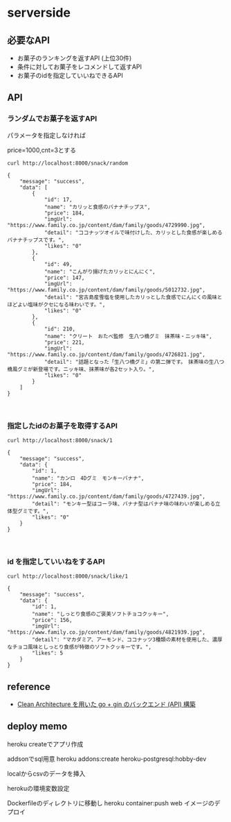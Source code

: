 # serverside

## 必要なAPI

- お菓子のランキングを返すAPI (上位30件)
- 条件に対してお菓子をレコメンドして返すAPI
- お菓子のidを指定していいねできるAPI

## API


### ランダムでお菓子を返すAPI

パラメータを指定しなければ

price=1000,cnt=3とする

```
curl http://localhost:8000/snack/random
```

```
{
    "message": "success",
    "data": [
        {
            "id": 17,
            "name": "カリッと食感のバナナチップス",
            "price": 184,
            "imgUrl": "https://www.family.co.jp/content/dam/family/goods/4729990.jpg",
            "detail": "ココナッツオイルで味付けした、カリッとした食感が楽しめるバナナチップスです。",
            "likes": "0"
        },
        {
            "id": 49,
            "name": "こんがり揚げたカリッとにんにく",
            "price": 147,
            "imgUrl": "https://www.family.co.jp/content/dam/family/goods/5012732.jpg",
            "detail": "宮古島産雪塩を使用したカリっとした食感でにんにくの風味とほどよい塩味がクセになる味わいです。",
            "likes": "0"
        },
        {
            "id": 210,
            "name": "クリート　おたべ監修　生八つ橋グミ　抹茶味・ニッキ味",
            "price": 221,
            "imgUrl": "https://www.family.co.jp/content/dam/family/goods/4726821.jpg",
            "detail": "話題となった「生八つ橋グミ」の第二弾です。　抹茶味の生八つ橋風グミが新登場です。ニッキ味、抹茶味が各2セット入り。",
            "likes": "0"
        }
    ]
}
```

<br>

### 指定したidのお菓子を取得するAPI

```
curl http://localhost:8000/snack/1
```

```
{
    "message": "success",
    "data": {
        "id": 1,
        "name": "カンロ　4Dグミ　モンキーバナナ",
        "price": 184,
        "imgUrl": "https://www.family.co.jp/content/dam/family/goods/4727439.jpg",
        "detail": "モンキー型はコーラ味、バナナ型はバナナ味の味わいが楽しめる立体型グミです。",
        "likes": "0"
    }
}
```

<br>

### id を指定していいねをするAPI


```
curl http://localhost:8000/snack/like/1
```

```
{
    "message": "success",
    "data": {
        "id": 1,
        "name": "しっとり食感のご褒美ソフトチョコクッキー",
        "price": 156,
        "imgUrl": "https://www.family.co.jp/content/dam/family/goods/4821939.jpg",
        "detail": "マカダミア、アーモンド、ココナッツ3種類の素材を使用した、濃厚なチョコ風味としっとり食感が特徴のソフトクッキーです。",
        "likes": 5
    }
}
```



## reference
- [Clean Architecture を用いた go + gin のバックエンド (API) 構築](http://psychedelicnekopunch.com/archives/1308)


## deploy memo

heroku createでアプリ作成

addsonでsql用意
heroku addons:create heroku-postgresql:hobby-dev

localからcsvのデータを挿入

herokuの環境変数設定

Dockerfileのディレクトリに移動し
heroku container:push web
イメージのデプロイ
